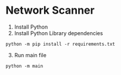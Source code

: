 # Network Scanner
1. Install Python
2. Install Python Library dependencies
```
python -m pip install -r requirements.txt
```
3. Run main file
```
python -m main
```
